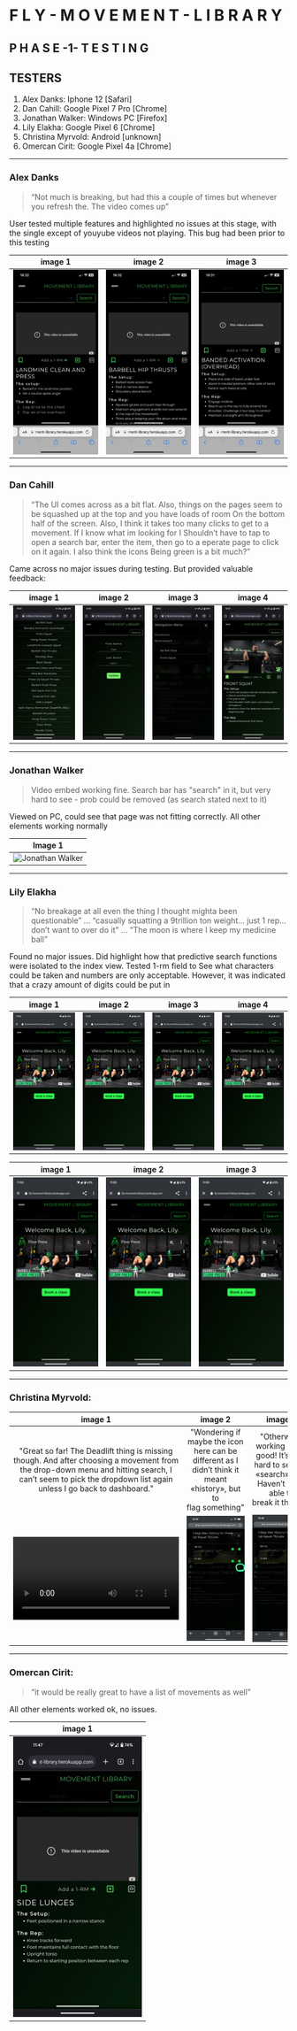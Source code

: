 # F L Y - M O V E M E N T - L I B R A R Y
## P H A S E  -1-  T E S T I N G

## TESTERS

1. Alex Danks: Iphone 12 [Safari]
2. Dan Cahill: Google Pixel 7 Pro [Chrome]
3. Jonathan Walker: Windows PC [Firefox]
4. Lily Elakha: Google Pixel 6 [Chrome]
5. Christina Myrvold: Android [unknown] 
6. Omercan Cirit: Google Pixel 4a [Chrome]

____________

### Alex Danks

> “Not much is breaking, but had this a couple of times but whenever you refresh the. The video comes up”

User tested multiple features and highlighted no issues at this stage, with the single except of youyube videos not playing.
This bug had been prior to this testing

| image 1 | image 2 | image 3 |
| :-----: | :-----: | :-----: |
| ![Alex Danks 1](/readme-media/testing/phase-1-testing/ad-1-1.jpg) | ![Alex Danks 2](/readme-media/testing/phase-1-testing/ad-1-2.jpg) | ![Alex Danks 3](/readme-media/testing/phase-1-testing/ad-1-3.jpg) |


___________

### Dan Cahill

> “The UI comes across as a bit flat. Also, things on the pages seem to be squashed up at the top and you have loads of room On the bottom half of the screen. Also, I think it takes too many clicks to get to a movement. If I know what im looking for I Shouldn’t have to tap to open a search bar, enter the item, then go to a eperate page to click on it again. I also think the icons Being green is a bit much?”

Came across no major issues during testing. But provided valuable feedback:

| image 1 | image 2 | image 3 | image 4 |
| :-----: | :-----: | :-----: | :-----: |
| ![Dan Cahill 1](/readme-media/testing/phase-1-testing/dc-1-1.jpg) | ![Dan Cahill 2](/readme-media/testing/phase-1-testing/dc-1-2.jpg) | ![Dan Cahill 3](/readme-media/testing/phase-1-testing/dc-1-3.jpg) | ![Dan Cahill 4](/readme-media/testing/phase-1-testing/dc-1-4.jpg) |

_____________

### Jonathan Walker

> Video embed working fine. Search bar has "search" in it, but very hard to see - prob could be removed (as search stated next to it)

Viewed on PC, could see that page was not fitting correctly. All other elements working normally

| Image 1 |
| :-----: |
| ![Jonathan Walker](/readme-media/testing/phase-1-testing/jw-1-1.jpg) |

______________

### Lily Elakha

> “No breakage at all even the thing I thought mighta been questionable” ... “casually squatting a 9trillion ton weight… just 1 rep… don’t want to over do it” ... “The moon is where I keep my medicine ball”

Found no major issues. Did highlight how that predictive search functions were isolated to the index view. Tested 1-rm field to
See what characters could be taken and numbers are only acceptable. However, it was indicated that a crazy amount of digits
could be put in

| image 1 | image 2 | image 3 | image 4 |
| :-----: | :-----: | :-----: | :-----: |
| ![lily Elakha 1](/readme-media/testing/phase-1-testing/le-1-1.png) | ![lily Elakha 2](/readme-media/testing/phase-1-testing/le-1-1.png) | ![lily Elakha 3](/readme-media/testing/phase-1-testing/le-1-1.png) | ![lily Elakha 4](/readme-media/testing/phase-1-testing/le-1-1.png) |


| image 1 | image 2 | image 3 |
| :-----: | :-----: | :-----: |
| ![lily Elakha 5](/readme-media/testing/phase-1-testing/le-1-1.png) | ![lily Elakha 6](/readme-media/testing/phase-1-testing/le-1-1.png) | ![lily Elakha 7](/readme-media/testing/phase-1-testing/le-1-1.png) |

______________

### Christina Myrvold:

| image 1 | image 2 | image 3 |
| :-----: | :-----: | :-----: |
| "Great so far! The Deadlift thing is missing though. And after choosing a movement from the drop-down menu  and hitting search, I can’t seem to pick the dropdown list again unless I go back to dashboard." | "Wondering if maybe the icon here can be different as I didn’t think it meant «history», but to flag something" | "Otherwise, working really good! It’s a bit hard to see the «search» text. Haven’t been able to break it though" |
| ![Christina Myrvold 1](/readme-media/testing/phase-1-testing/cm-1-1.mp4) | ![Christina Myrvold 2](/readme-media/testing/phase-1-testing/cm-1-2.jpg) | ![Christina Myrvold 3](/readme-media/testing/phase-1-testing/cm-1-3.jpg) |


______________

### Omercan Cirit:

> “it would be really great to have a list of movements as well”

All other elements worked ok, no issues.

| image 1 |
| :------------------------------------------------------------------: |
| ![Omercan Cirit 1](/readme-media/testing/phase-1-testing/oc-1-1.jpg) |

